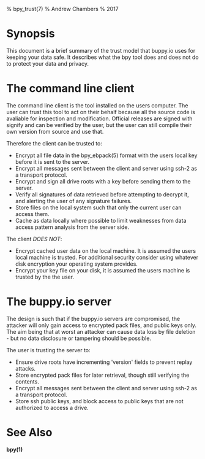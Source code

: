 % bpy_trust(7)
% Andrew Chambers
% 2017

# Synopsis

This document is a brief summary of the trust model that buppy.io uses for
keeping your data safe. It describes what the bpy tool does and does not do to protect 
your data and privacy.

# The command line client

The command line client is the tool installed on the users computer. The user
can trust this tool to act on their behalf because all the source code
is avaliable for inspection and modification. Official releases are signed with
signify and can be verified by the user, but the user can still compile their own
version from source and use that.

Therefore the client can be trusted to:

- Encrypt all file data in the bpy_ebpack(5) format with the users local key before it is sent to the server.
- Encrypt all messages sent between the client and server using ssh-2 as a transport protocol.
- Encrypt and sign all drive roots with a key before sending them to the server.
- Verify all signatures of data retrieved before attempting to decrypt it, and alerting the user of any signature failures.
- Store files on the local system such that only the current user can access them.
- Cache as data locally where possible to limit weaknesses from data access pattern analysis from the server side.

The client *DOES NOT*:

- Encrypt cached user data on the local machine. It is assumed the users local machine is trusted. For additional security consider
  using whatever disk encryption your operating system provides.
- Encrypt your key file on your disk, it is assumed the users machine is trusted by the the user.

# The buppy.io server

The design is such that if the buppy.io servers are compromised, the attacker will only gain access to encrypted pack files, and public keys only.
The aim being that at worst an attacker can cause data loss by file deletion - but no data disclosure or tampering should be possible.

The user is trusting the server to:

- Ensure drive roots have incrementing 'version' fields to prevent replay attacks.
- Store encrypted pack files for later retrieval, though still verifying the contents.
- Encrypt all messages sent between the client and server using ssh-2 as a transport protocol.
- Store ssh public keys, and block access to public keys that are not authorized to access a drive.



# See Also

**bpy(1)**

